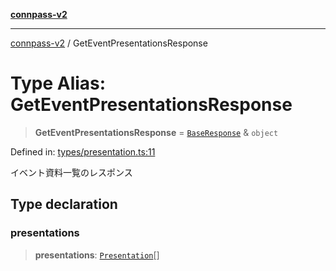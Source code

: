 [**connpass-v2**](../README.md)

***

[connpass-v2](../globals.md) / GetEventPresentationsResponse

# Type Alias: GetEventPresentationsResponse

> **GetEventPresentationsResponse** = [`BaseResponse`](BaseResponse.md) & `object`

Defined in: [types/presentation.ts:11](https://github.com/ryohidaka/node-connpass/blob/16b8353a0b6434f0ecce75ed0536e72fac2b34f8/src/types/presentation.ts#L11)

イベント資料一覧のレスポンス

## Type declaration

### presentations

> **presentations**: [`Presentation`](Presentation.md)[]
